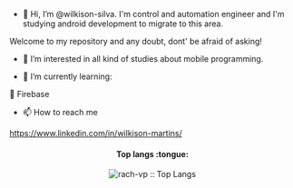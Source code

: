 - 👋 Hi, I’m @wilkison-silva. I'm control and automation engineer and I'm studying android development to migrate to this area.

Welcome to my repository and any doubt, dont' be afraid of asking!

- 👀 I’m interested in all kind of studies about mobile programming.

- 🌱 I’m currently learning:

:pushpin: Firebase


- 📫 How to reach me 

https://www.linkedin.com/in/wilkison-martins/

<h4 align="center">Top langs :tongue:</h4>

<p align="center"><img src="https://github-readme-stats.vercel.app/api/top-langs/?username=wilkison-silva&langs_count=10&theme=tokyonight&layout=compact" alt="rach-vp :: Top Langs" /></p>


<!---
wilkison-silva/wilkison-silva is a ✨ special ✨ repository because its `README.md` (this file) appears on your GitHub profile.
You can click the Preview link to take a look at your changes.
--->
